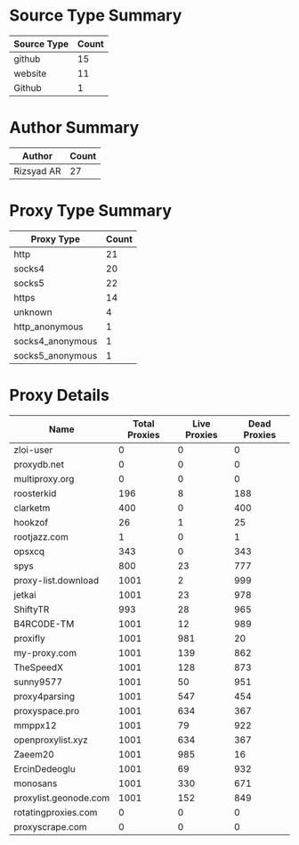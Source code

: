 # Source Type Summary

| Source Type | Count |
|-------------|-------|
| github | 15 |
| website | 11 |
| Github | 1 |


# Author Summary

| Author | Count |
|--------|-------|
| Rizsyad AR | 27 |


# Proxy Type Summary

| Proxy Type | Count |
|------------|-------|
| http | 21 |
| socks4 | 20 |
| socks5 | 22 |
| https | 14 |
| unknown | 4 |
| http_anonymous | 1 |
| socks4_anonymous | 1 |
| socks5_anonymous | 1 |


# Proxy Details

| Name | Total Proxies | Live Proxies | Dead Proxies |
|------|---------------|--------------|---------------|
| zloi-user | 0 | 0 | 0 |
| proxydb.net | 0 | 0 | 0 |
| multiproxy.org | 0 | 0 | 0 |
| roosterkid | 196 | 8 | 188 |
| clarketm | 400 | 0 | 400 |
| hookzof | 26 | 1 | 25 |
| rootjazz.com | 1 | 0 | 1 |
| opsxcq | 343 | 0 | 343 |
| spys | 800 | 23 | 777 |
| proxy-list.download | 1001 | 2 | 999 |
| jetkai | 1001 | 23 | 978 |
| ShiftyTR | 993 | 28 | 965 |
| B4RC0DE-TM | 1001 | 12 | 989 |
| proxifly | 1001 | 981 | 20 |
| my-proxy.com | 1001 | 139 | 862 |
| TheSpeedX | 1001 | 128 | 873 |
| sunny9577 | 1001 | 50 | 951 |
| proxy4parsing | 1001 | 547 | 454 |
| proxyspace.pro | 1001 | 634 | 367 |
| mmppx12 | 1001 | 79 | 922 |
| openproxylist.xyz | 1001 | 634 | 367 |
| Zaeem20 | 1001 | 985 | 16 |
| ErcinDedeoglu | 1001 | 69 | 932 |
| monosans | 1001 | 330 | 671 |
| proxylist.geonode.com | 1001 | 152 | 849 |
| rotatingproxies.com | 0 | 0 | 0 |
| proxyscrape.com | 0 | 0 | 0 |
